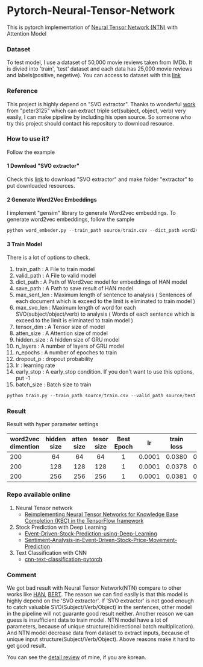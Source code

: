 # Pytorch-Neural-Tensor-Network
This is pytorch implementation of [Neural Tensor Network (NTN)](http://ijcai.org/Proceedings/15/Papers/329.pdf) with Attention Model


### Dataset
To test model, I use a dataset of 50,000 movie reviews taken from IMDb. 
It is divied into 'train', 'test' dataset and each data has 25,000 movie reviews and labels(positive, negetive).
You can access to dataset with this [link](http://ai.stanford.edu/~amaas/data/sentiment/)


### Reference
This project is highly depend on "SVO extractor". Thanks to wonderful [work](https://github.com/peter3125/enhanced-subject-verb-object-extraction) from "peter3125" which can extract triple set(subject, object, verb) very easily, I can make pipeline by including his open source. So someone who try this project should contact his repository to download resource.


### How to use it?
Follow the example


#### 1 Download "SVO extractor"
Check this [link](https://github.com/peter3125/enhanced-subject-verb-object-extraction) to download "SVO extractor" and make folder "extractor" to put downloaded resources.


#### 2 Generate Word2Vec Embeddings
I implement "gensim" library to generate Word2vec embeddings. To generate word2vec embeddings, follow the sample

```python
python word_embeder.py --train_path source/train.csv --dict_path word2vec --size 200 --window 5 --min_count 3
```


#### 3 Train Model
There is a lot of options to check.
1. train_path : A File to train model
2. valid_path : A File to valid model
3. dict_path : A Path of Word2vec model for embeddings of HAN model
4. save_path : A Path to save result of HAN model
5. max_sent_len : Maximum length of sentence to analysis ( Sentences of each document which is exceed to the limit is eliminated to train model )
6. max_svo_len : Maximum length of word for each SVO(subject/object/verb) to analysis ( Words of each sentence which is exceed to the limit is eliminated to train model )
7. tensor_dim : A Tensor size of model
8. atten_size : A Attention size of model
9. hidden_size : A hidden size of GRU model
10. n_layers : A number of layers of GRU model
11. n_epochs : A number of epoches to train
12. dropout_p : dropout probability
13. lr : learning rate
14. early_stop : A early_stop condition. If you don't want to use this options, put -1
15. batch_size : Batch size to train

```python
python train.py --train_path source/train.csv --valid_path source/test.csv --dict_path word2vec/1 --hidden_size 256 --atten_size 128 --batch_size 16
```


### Result
Result with hyper parameter settings

| word2vec dimention | hidden size | atten size | tesor size | Best Epoch |  lr  | train loss | valid loss | valid accuracy |
|--------------------|:-----------:|:----------:|:----------:|:----------:|:----:|:----------:|:----------:|:---------------|
| 200                |     64      |     64     |     64     |      1     |0.0001|   0.0380   |   0.0370   |     0.6836     |
| 200                |    128      |    128     |    128     |      1     |0.0001|   0.0378   |   0.0366   |     0.6836     |
| 200                |    256      |    256     |    256     |      1     |0.0001|   0.0381   |   0.0378   |     0.6640     |


### Repo available online
1. Neural Tensor network
    - [Reimplementing Neural Tensor Networks for Knowledge Base Completion (KBC) in the TensorFlow framework](https://github.com/dddoss/tensorflow-socher-ntn)
2. Stock Prediction with Deep Learning
    - [Event-Driven-Stock-Prediction-using-Deep-Learning](https://github.com/vedic-partap/Event-Driven-Stock-Prediction-using-Deep-Learning)
    - [Sentiment-Analysis-in-Event-Driven-Stock-Price-Movement-Prediction](https://github.com/WayneDW/Sentiment-Analysis-in-Event-Driven-Stock-Price-Movement-Prediction)
3. Text Classification with CNN
    - [cnn-text-classification-pytorch](https://github.com/Shawn1993/cnn-text-classification-pytorch)
      
      
### Comment
We got bad result with Neural Tensor Network(NTN) compare to other works like [HAN](https://github.com/JoungheeKim/Pytorch-Hierarchical-Attention-Network), [BERT](https://github.com/JoungheeKim/Pytorch-BERT-Classification). The reason we can find easily is that this model is highly depend on the 'SVO extractor'. If 'SVO extractor' is not good enough to catch valuable SVO(Subject/Verb/Object) in the sentences, other model in the pipeline will not guarante good result neither. Another reason we can guess is insufficient data to train  model. NTN model have a lot of parameters, because of unique structure(bidirectional batch multiplication). And NTN model decrease data from dataset to extract inputs, because of unique input structure(Subject/Verb/Object). Above reasons make it hard to get good result.


You can see the [detail review](https://github.com/JoungheeKim/Pytorch-Neural-Tensor-Network/blob/master/REVIEW.md) of mine, if you are korean.



